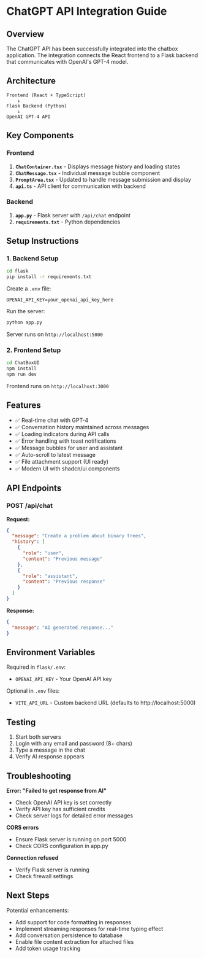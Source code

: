 # ChatGPT API Integration Guide

## Overview

The ChatGPT API has been successfully integrated into the chatbox application. The integration connects the React frontend to a Flask backend that communicates with OpenAI's GPT-4 model.

## Architecture

```
Frontend (React + TypeScript)
    ↓
Flask Backend (Python)
    ↓
OpenAI GPT-4 API
```

## Key Components

### Frontend
1. **`ChatContainer.tsx`** - Displays message history and loading states
2. **`ChatMessage.tsx`** - Individual message bubble component
3. **`PromptArea.tsx`** - Updated to handle message submission and display
4. **`api.ts`** - API client for communication with backend

### Backend
1. **`app.py`** - Flask server with `/api/chat` endpoint
2. **`requirements.txt`** - Python dependencies

## Setup Instructions

### 1. Backend Setup

```bash
cd flask
pip install -r requirements.txt
```

Create a `.env` file:
```
OPENAI_API_KEY=your_openai_api_key_here
```

Run the server:
```bash
python app.py
```

Server runs on `http://localhost:5000`

### 2. Frontend Setup

```bash
cd ChatBoxUI
npm install
npm run dev
```

Frontend runs on `http://localhost:3000`

## Features

- ✅ Real-time chat with GPT-4
- ✅ Conversation history maintained across messages
- ✅ Loading indicators during API calls
- ✅ Error handling with toast notifications
- ✅ Message bubbles for user and assistant
- ✅ Auto-scroll to latest message
- ✅ File attachment support (UI ready)
- ✅ Modern UI with shadcn/ui components

## API Endpoints

### POST /api/chat

**Request:**
```json
{
  "message": "Create a problem about binary trees",
  "history": [
    {
      "role": "user",
      "content": "Previous message"
    },
    {
      "role": "assistant",
      "content": "Previous response"
    }
  ]
}
```

**Response:**
```json
{
  "message": "AI generated response..."
}
```

## Environment Variables

Required in `flask/.env`:
- `OPENAI_API_KEY` - Your OpenAI API key

Optional in `.env` files:
- `VITE_API_URL` - Custom backend URL (defaults to http://localhost:5000)

## Testing

1. Start both servers
2. Login with any email and password (8+ chars)
3. Type a message in the chat
4. Verify AI response appears

## Troubleshooting

**Error: "Failed to get response from AI"**
- Check OpenAI API key is set correctly
- Verify API key has sufficient credits
- Check server logs for detailed error messages

**CORS errors**
- Ensure Flask server is running on port 5000
- Check CORS configuration in app.py

**Connection refused**
- Verify Flask server is running
- Check firewall settings

## Next Steps

Potential enhancements:
- Add support for code formatting in responses
- Implement streaming responses for real-time typing effect
- Add conversation persistence to database
- Enable file content extraction for attached files
- Add token usage tracking

